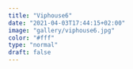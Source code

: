 ```yaml
---
title: "Viphouse6"
date: "2021-04-03T17:44:15+02:00"
image: "gallery/viphouse6.jpg"
color: "#fff"
type: "normal"
draft: false
---
```


